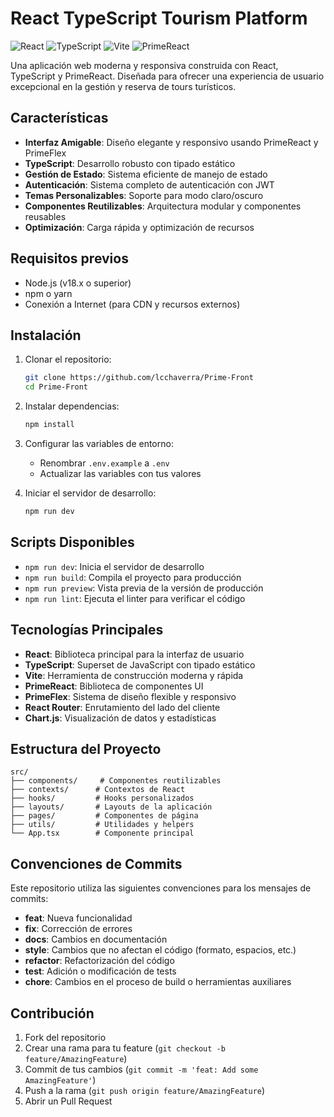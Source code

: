 # React TypeScript Tourism Platform

![React](https://img.shields.io/badge/React-18.x-blue)
![TypeScript](https://img.shields.io/badge/TypeScript-5.x-blue)
![Vite](https://img.shields.io/badge/Vite-5.x-646CFF)
![PrimeReact](https://img.shields.io/badge/PrimeReact-10.x-blue)

Una aplicación web moderna y responsiva construida con React, TypeScript y PrimeReact. Diseñada para ofrecer una experiencia de usuario excepcional en la gestión y reserva de tours turísticos.

## Características

- **Interfaz Amigable**: Diseño elegante y responsivo usando PrimeReact y PrimeFlex
- **TypeScript**: Desarrollo robusto con tipado estático
- **Gestión de Estado**: Sistema eficiente de manejo de estado
- **Autenticación**: Sistema completo de autenticación con JWT
- **Temas Personalizables**: Soporte para modo claro/oscuro
- **Componentes Reutilizables**: Arquitectura modular y componentes reusables
- **Optimización**: Carga rápida y optimización de recursos

## Requisitos previos

- Node.js (v18.x o superior)
- npm o yarn
- Conexión a Internet (para CDN y recursos externos)

## Instalación

1. Clonar el repositorio:
   ```bash
   git clone https://github.com/lcchaverra/Prime-Front
   cd Prime-Front
   ```

2. Instalar dependencias:
   ```bash
   npm install
   ```

3. Configurar las variables de entorno:
   - Renombrar `.env.example` a `.env`
   - Actualizar las variables con tus valores

4. Iniciar el servidor de desarrollo:
   ```bash
   npm run dev
   ```

## Scripts Disponibles

- `npm run dev`: Inicia el servidor de desarrollo
- `npm run build`: Compila el proyecto para producción
- `npm run preview`: Vista previa de la versión de producción
- `npm run lint`: Ejecuta el linter para verificar el código

## Tecnologías Principales

- **React**: Biblioteca principal para la interfaz de usuario
- **TypeScript**: Superset de JavaScript con tipado estático
- **Vite**: Herramienta de construcción moderna y rápida
- **PrimeReact**: Biblioteca de componentes UI
- **PrimeFlex**: Sistema de diseño flexible y responsivo
- **React Router**: Enrutamiento del lado del cliente
- **Chart.js**: Visualización de datos y estadísticas

## Estructura del Proyecto

```
src/
├── components/     # Componentes reutilizables
├── contexts/      # Contextos de React
├── hooks/         # Hooks personalizados
├── layouts/       # Layouts de la aplicación
├── pages/         # Componentes de página
├── utils/         # Utilidades y helpers
└── App.tsx        # Componente principal
```

## Convenciones de Commits

Este repositorio utiliza las siguientes convenciones para los mensajes de commits:

- **feat**: Nueva funcionalidad
- **fix**: Corrección de errores
- **docs**: Cambios en documentación
- **style**: Cambios que no afectan el código (formato, espacios, etc.)
- **refactor**: Refactorización del código
- **test**: Adición o modificación de tests
- **chore**: Cambios en el proceso de build o herramientas auxiliares

## Contribución

1. Fork del repositorio
2. Crear una rama para tu feature (`git checkout -b feature/AmazingFeature`)
3. Commit de tus cambios (`git commit -m 'feat: Add some AmazingFeature'`)
4. Push a la rama (`git push origin feature/AmazingFeature`)
5. Abrir un Pull Request
